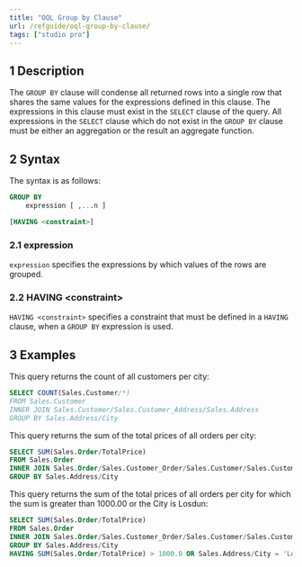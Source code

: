 ```yaml
---
title: "OQL Group by Clause"
url: /refguide/oql-group-by-clause/
tags: ["studio pro"]
---
```


## 1 Description

The `GROUP BY` clause will condense all returned rows into a single row that shares the same values for the expressions defined in this clause. The expressions in this clause must exist in the `SELECT` clause of the query. All expressions in the `SELECT` clause which do not exist in the `GROUP BY` clause must be either an aggregation or the result an aggregate function.

## 2 Syntax

The syntax is as follows:

```sql
GROUP BY
	expression [ ,...n ]

[HAVING <constraint>]
```

### 2.1 expression

`expression` specifies the expressions by which values of the rows are grouped.

### 2.2 HAVING \<constraint\>

`HAVING <constraint>` specifies a constraint that must be defined in a `HAVING` clause, when a `GROUP BY` expression is used.

## 3 Examples

This query returns the count of all customers per city:

```sql
SELECT COUNT(Sales.Customer/*)
FROM Sales.Customer
INNER JOIN Sales.Customer/Sales.Customer_Address/Sales.Address
GROUP BY Sales.Address/City
```

This query returns the sum of the total prices of all orders per city:

```sql
SELECT SUM(Sales.Order/TotalPrice)
FROM Sales.Order
INNER JOIN Sales.Order/Sales.Customer_Order/Sales.Customer/Sales.Customer_Address/Sales.Address
GROUP BY Sales.Address/City
```

This query returns the sum of the total prices of all orders per city for which the sum is greater than 1000.00 or the City is Losdun:

```sql
SELECT SUM(Sales.Order/TotalPrice)
FROM Sales.Order
INNER JOIN Sales.Order/Sales.Customer_Order/Sales.Customer/Sales.Customer_Address/Sales.Address
GROUP BY Sales.Address/City
HAVING SUM(Sales.Order/TotalPrice) > 1000.0 OR Sales.Address/City = 'Losdun'
```
